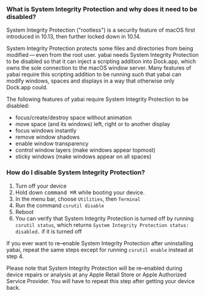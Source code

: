 ### What is System Integrity Protection and why does it need to be disabled?

System Integrity Protection ("rootless") is a security feature of macOS first introduced in 10.13, then further locked down in 10.14.

System Integrity Protection protects some files and directories from being modified&thinsp;—&thinsp;even from the root user. yabai needs System Integrity Protection to be disabled so that it can inject a scripting addition into Dock.app, which owns the sole connection to the macOS window server. Many features of yabai require this scripting addition to be running such that yabai can modify windows, spaces and displays in a way that otherwise only Dock.app could.

The following features of yabai require System Integrity Protection to be disabled:

* focus/create/destroy space without animation
* move space (and its windows) left, right or to another display
* focus windows instantly
* remove window shadows
* enable window transparency
* control window layers (make windows appear topmost)
* sticky windows (make windows appear on all spaces)

### How do I disable System Integrity Protection?

1. Turn off your device
2. Hold down <kbd>command ⌘</kbd><kbd>R</kbd> while booting your device.
3. In the menu bar, choose `Utilities`, then `Terminal`
4. Run the command `csrutil disable`
5. Reboot
6. You can verify that System Integrity Protection is turned off by running `csrutil status`, which returns `System Integrity Protection status: disabled.` if it is turned off

If you ever want to re–enable System Integrity Protection after uninstalling yabai, repeat the same steps except for running `csrutil enable` instead at step 4.

Please note that System Integrity Protection will be re–enabled during device repairs or analysis at any Apple Retail Store or Apple Authorized Service Provider. You will have to repeat this step after getting your device back.